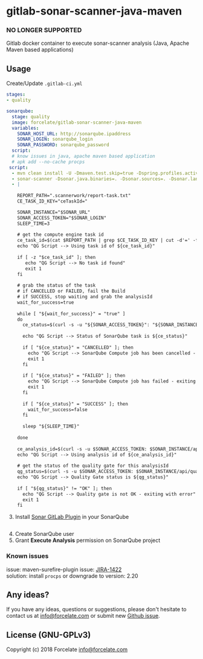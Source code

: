 # gitlab-sonar-scanner-java-maven
### NO LONGER SUPPORTED

Gitlab docker container to execute sonar-scanner analysis (Java, Apache Maven based applications) 

## Usage
Create/Update `.gitlab-ci.yml`

~~~yaml
stages:
- quality

sonarqube:
  stage: quality
  image: forcelate/gitlab-sonar-scanner-java-maven
  variables:
    SONAR_HOST_URL: http://sonarqube.ipaddress
    SONAR_LOGIN: sonarqube_login
    SONAR_PASSWORD: sonarqube_password
  script:
  # know issues in java, apache maven based application
  # apk add --no-cache procps
 script:
  - mvn clean install -U -Dmaven.test.skip=true -Dspring.profiles.active=test 
  - sonar-scanner -Dsonar.java.binaries=. -Dsonar.sources=. -Dsonar.language=java -Dsonar.links.homepage=$CI_REPOSITORY_URL -Dsonar.host.url=$SONAR_URL -Dsonar.login=$SONAR_LOGIN -Dsonar.projectKey=$CI_PROJECT_NAME -Dsonar.gitlab.project_id=$CI_PROJECT_NAME -Dsonar.gitlab.commit_sha=$CI_COMMIT_SHA -Dsonar.gitlab.ref_name=$CI_COMMIT_REF_NAME -Dsonar.gitlab.failure_notification_mode=commit-status
  - |
  
    REPORT_PATH=".scannerwork/report-task.txt"
    CE_TASK_ID_KEY="ceTaskId="

    SONAR_INSTANCE="$SONAR_URL"
    SONAR_ACCESS_TOKEN="$SONAR_LOGIN"
    SLEEP_TIME=3
      
    # get the compute engine task id
    ce_task_id=$(cat $REPORT_PATH | grep $CE_TASK_ID_KEY | cut -d'=' -f2)
    echo "QG Script --> Using task id of ${ce_task_id}"
    
    if [ -z "$ce_task_id" ]; then
       echo "QG Script --> No task id found"
       exit 1
    fi
    
    # grab the status of the task
    # if CANCELLED or FAILED, fail the Build
    # if SUCCESS, stop waiting and grab the analysisId
    wait_for_success=true
    
    while [ "${wait_for_success}" = "true" ]
    do
      ce_status=$(curl -s -u "${SONAR_ACCESS_TOKEN}": "${SONAR_INSTANCE}"/api/ce/task?id=${ce_task_id} | jq -r .task.status)
    
      echo "QG Script --> Status of SonarQube task is ${ce_status}"
    
      if [ "${ce_status}" = "CANCELLED" ]; then
        echo "QG Script --> SonarQube Compute job has been cancelled - exiting with error"
        exit 1
      fi
    
      if [ "${ce_status}" = "FAILED" ]; then
        echo "QG Script --> SonarQube Compute job has failed - exiting with error"
        exit 1
      fi
    
      if [ "${ce_status}" = "SUCCESS" ]; then
        wait_for_success=false
      fi
    
      sleep "${SLEEP_TIME}"
    
    done
    
    ce_analysis_id=$(curl -s -u $SONAR_ACCESS_TOKEN: $SONAR_INSTANCE/api/ce/task?id=$ce_task_id | jq -r .task.analysisId)
    echo "QG Script --> Using analysis id of ${ce_analysis_id}"
    
    # get the status of the quality gate for this analysisId
    qg_status=$(curl -s -u $SONAR_ACCESS_TOKEN: $SONAR_INSTANCE/api/qualitygates/project_status?analysisId="${ce_analysis_id}" | jq -r .projectStatus.status)
    echo "QG Script --> Quality Gate status is ${qg_status}"
    
    if [ "${qg_status}" != "OK" ]; then
      echo "QG Script --> Quality gate is not OK - exiting with error"
      exit 1
    fi

~~~

3) Install [Sonar GitLab Plugin](https://github.com/gabrie-allaigre/sonar-gitlab-plugin) in your SonarQube 
<p align="center">
	<img src="https://github.com/forcelate/gitlab-sonar-scanner-java-maven/blob/master/img/sonar-gitlab-plugin-installation.png?raw=true" alt=""/>
</p>

4) Create SonarQube user
5) Grant **Execute Analysis** permission on SonarQube project

### Known issues
issue: maven-surefire-plugin issue: [JIRA-1422](https://issues.apache.org/jira/browse/SUREFIRE-1422)  
solution: install `procps` or downgrade to version: 2.20

## Any ideas?
If you have any ideas, questions or suggestions, please don't hesitate to contact us at <info@forcelate.com> or submit new [Github issue](https://github.com/forcelate/gitlab-sonar-scanner-java-maven/issues/new).

## License (GNU-GPLv3)
Copyright (c) 2018 Forcelate <info@forcelate.com>
